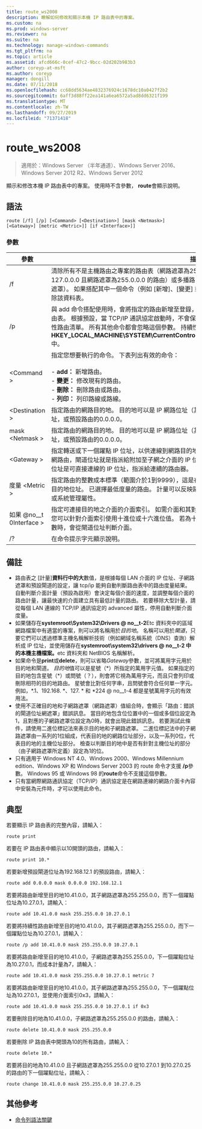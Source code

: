 ```yaml
---
title: route_ws2008
description: 瞭解如何修改和顯示本機 IP 路由表中的專案。
ms.custom: na
ms.prod: windows-server
ms.reviewer: na
ms.suite: na
ms.technology: manage-windows-commands
ms.tgt_pltfrm: na
ms.topic: article
ms.assetid: afcd666c-0cef-47c2-9bcc-02d202b983b3
author: coreyp-at-msft
ms.author: coreyp
manager: dongill
ms.date: 07/11/2018
ms.openlocfilehash: cc68dd5634ae4832376924c1678dc10a0427f2b2
ms.sourcegitcommit: 6aff3d88ff22ea141a6ea6572a5ad8dd6321f199
ms.translationtype: MT
ms.contentlocale: zh-TW
ms.lasthandoff: 09/27/2019
ms.locfileid: "71371418"
---
```

# <a name="route_ws2008"></a>route_ws2008

>適用於：Windows Server （半年通道）、Windows Server 2016、Windows Server 2012 R2、Windows Server 2012

顯示和修改本機 IP 路由表中的專案。 使用時不含參數， **route**會顯示說明。   

## <a name="syntax"></a>語法  
```  
route [/f] [/p] [<Command> [<Destination>] [mask <Netmask>] [<Gateway>] [metric <Metric>]] [if <Interface>]]  
```  

### <a name="parameters"></a>參數  

|參數|描述|  
|-------|--------|  
|/f|清除所有不是主機路由之專案的路由表（網路遮罩為255.255.255.255 的路由）、回送網路路由（目的地為127.0.0.0 且網路遮罩為255.0.0.0 的路由）或多播路由（目的地為224.0.0.0 的路由）和240.0.0.0 的網路遮罩）。 如果搭配其中一個命令（例如 [新增]、[變更] 或 [刪除]）使用此選項，則在執行此命令之前，會先清除該資料表。|  
|/p|與 add 命令搭配使用時，會將指定的路由新增至登錄，並在每次啟動 TCP/IP 通訊協定時，用來初始化 IP 路由表。 根據預設，當 TCP/IP 通訊協定啟動時，不會保留新增的路由。 與 print 命令搭配使用時，會顯示持續性路由清單。 所有其他命令都會忽略這個參數。 持續性路由會儲存在登錄位置**HKEY_LOCAL_MACHINE\SYSTEM\CurrentControlSet\Services\Tcpip\Parameters\PersistentRoutes**中。|  
|\<Command >|指定您想要執行的命令。 下表列出有效的命令：<br /><br />-   **add：** 新增路由。<br />-   **變更：** 修改現有的路由。<br />-   **刪除：** 刪除路由或路由。<br />-   **列印：** 列印路線或路線。|  
|\<Destination >|指定路由的網路目的地。 目的地可以是 IP 網路位址（其中網路位址的主機位設定為0）、主機路由的 IP 位址，或預設路由的0.0.0.0。|  
|mask \<Netmask >|指定路由的網路目的地。 目的地可以是 IP 網路位址（其中網路位址的主機位設定為0）、主機路由的 IP 位址，或預設路由的0.0.0.0。|  
|\<Gateway >|指定轉送或下一個躍點 IP 位址，以供連線到網路目的地和子網路遮罩所定義的位址集合。 若為本機附加的子網路由，閘道位址就是指派給附加至子網之介面的 IP 位址。 對於在一或多個路由器上提供的遠端路由，閘道位址是可直接連線的 IP 位址，指派給連續的路由器。|  
|度量 \<Metric >|指定路由的整數成本標準（範圍介於1到9999），這是在路由表中選擇多個路由時所使用，最符合轉送封包的目的地位址。 已選擇最低度量的路由。 計量可以反映躍點的數目、路徑的速度、路徑可靠性、路徑輸送量，或系統管理屬性。|  
|如果 @no__t 0Interface >|指定可連接目的地之介面的介面索引。 如需介面和其對應介面索引的清單，請使用 route print 命令的顯示。 您可以針對介面索引使用十進位或十六進位值。 若為十六進位值，請在十六進位數位前面加上0x。 省略 if 參數時，會從閘道位址判斷介面。|  
|/?|在命令提示字元顯示說明。|  

## <a name="remarks"></a>備註  
- 路由表之 [計量]**資料行中的大**數值，是根據每個 LAN 介面的 IP 位址、子網路遮罩和預設閘道的設定，讓 tcp/ip 能夠自動判斷路由表中的路由度量結果。 自動判斷介面計量（預設為啟用）會決定每個介面的速度，並調整每個介面的路由計量，讓最快速的介面建立具有最低計量的路由。 若要移除大型計量，請從每個 LAN 連線的 TCP/IP 通訊協定的 advanced 屬性，停用自動判斷介面度量。  
- 如果儲存在<strong>systemroot\System32\Drivers @ no__t-2</strong>Etc 資料夾中的區域網路檔案中有適當的專案，則可以將名稱用於*目的地*。 名稱可以用於*閘道*，只要它們可以透過標準主機名稱解析技術（例如網域名稱系統（DNS）查詢）解析成 IP 位址，並使用儲存在<strong>systemroot\system32\drivers @ no__t-2 中的本機主機檔案。</strong>etc 資料夾和 NetBIOS 名稱解析。  
- 如果命令是**print**或**delete**，則可以省略*Gateway*參數，並可將萬用字元用於目的地和閘道。 *目的地*值可以是星號（*）所指定的萬用字元值。 如果指定的目的地包含星號（\*）或問號（？），則會將它視為萬用字元，而且只會列印或刪除相符的目的地路由。 星號會比對任何字串，且問號會符合任何單一字元。 例如，\*.1、192.168. \*、127. \* 和 \*224 @ no__t-4 都是星號萬用字元的有效用法。  
- 使用不正確目的地和子網路遮罩（網路遮罩）值組合時，會顯示「路由：錯誤的閘道位址網遮罩」錯誤訊息。 當目的地包含位位置中的一個或多個位設定為1，且對應的子網路遮罩位設定為0時，就會出現此錯誤訊息。 若要測試此條件，請使用二進位標記法來表示目的地和子網路遮罩。 二進位標記法中的子網路遮罩由一系列的1位組成，代表目的地的網路位址部分，以及一系列0位，代表目的地的主機位址部分。 檢查以判斷目的地中是否有針對主機位址的部分（由子網路遮罩所定義）設定為1的位。  
- 只有適用于 Windows NT 4.0、Windows 2000、Windows Millennium edition、Windows XP 和 Windows Server 2003 的 route 命令才支援 **/p**參數。 Windows 95 或 Windows 98 的**route**命令不支援這個參數。  
- 只有當網際網路通訊協定（TCP/IP）通訊協定是在網路連線的網路介面卡內容中安裝為元件時，才可以使用此命令。  

## <a name="BKMK_Examples"></a>典型  
若要顯示 IP 路由表的完整內容，請輸入：  
```  
route print  
```  
若要在 IP 路由表中顯示以10開頭的路由，請輸入：  
```  
route print 10.*  
```  
若要新增預設閘道位址為192.168.12.1 的預設路由，請輸入：  
```  
route add 0.0.0.0 mask 0.0.0.0 192.168.12.1  
```  
若要將路由新增至目的地10.41.0.0，其子網路遮罩為255.255.0.0，而下一個躍點位址為10.27.0.1，請輸入：  
```  
route add 10.41.0.0 mask 255.255.0.0 10.27.0.1  
```  
若要將持續性路由新增至目的地10.41.0.0，其子網路遮罩為255.255.0.0，而下一個躍點位址為10.27.0.1，請輸入：  
```  
route /p add 10.41.0.0 mask 255.255.0.0 10.27.0.1  
```  
若要將路由新增至目的地10.41.0.0，子網路遮罩為255.255.0.0，下一個躍點位址為10.27.0.1，而成本計量為7，請輸入：  
```  
route add 10.41.0.0 mask 255.255.0.0 10.27.0.1 metric 7  
```  
若要將路由新增至目的地10.41.0.0，其子網路遮罩為255.255.0.0，下一個躍點位址為10.27.0.1，並使用介面索引0x3，請輸入：  
```  
route add 10.41.0.0 mask 255.255.0.0 10.27.0.1 if 0x3  
```  
若要刪除目的地為10.41.0.0，子網路遮罩為255.255.0.0 的路由，請輸入：  
```  
route delete 10.41.0.0 mask 255.255.0.0  
```  
若要刪除 IP 路由表中開頭為10的所有路由，請輸入：  
```  
route delete 10.*  
```  
若要將目的地為10.41.0.0 且子網路遮罩為255.255.0.0 從10.27.0.1 到10.27.0.25 的路由的下一個躍點位址，請輸入：  
```  
route change 10.41.0.0 mask 255.255.0.0 10.27.0.25  
```  

## <a name="additional-references"></a>其他參考  
-   [命令列語法關鍵](command-line-syntax-key.md)  

